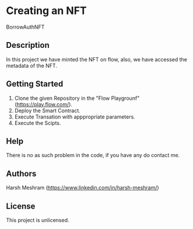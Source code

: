 # Creating an NFT

BorrowAuthNFT

## Description

In this project we have minted the NFT on flow, also, we have accessed the metadata of the NFT.

## Getting Started

1. Clone the given Repository in the "Flow Playgrounf"(https://play.flow.com/).
2. Deploy the Smart Contract.
3. Execute Transation with apppropriate parameters.
4. Execute the Scipts.

## Help

There  is no as such problem in the code, if you have any do contact me.

## Authors

Harsh Meshram (https://www.linkedin.com/in/harsh-meshram/)



## License

This project is unlicensed.
